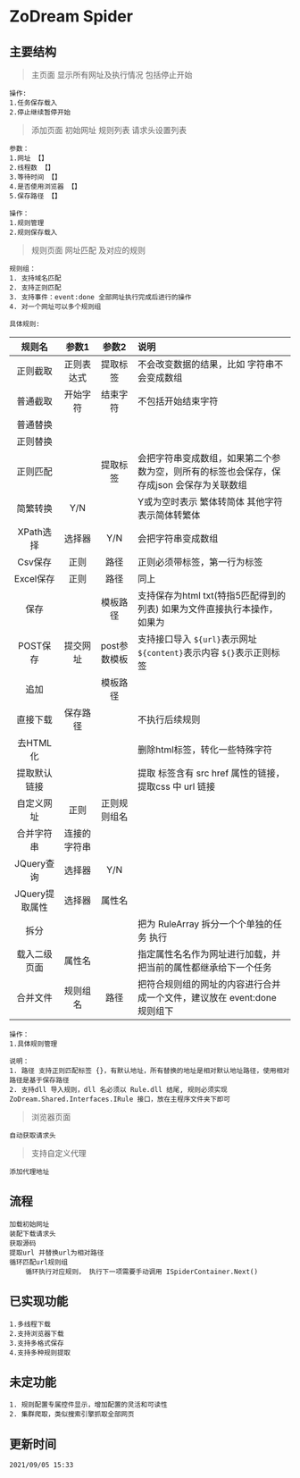 # ZoDream Spider

## 主要结构

> 主页面 显示所有网址及执行情况  包括停止开始

    操作:
    1.任务保存载入
    2.停止继续暂停开始

> 添加页面 初始网址 规则列表 请求头设置列表

    参数：
    1.网址 【】
    2.线程数 【】
    3.等待时间 【】
    4.是否使用浏览器 【】
    5.保存路径 【】
    
    操作：
    1.规则管理
    2.规则保存载入

> 规则页面 网址匹配 及对应的规则

    规则组：
    1. 支持域名匹配
    2. 支持正则匹配
    3. 支持事件：event:done 全部网址执行完成后进行的操作
    4. 对一个网址可以多个规则组

    具体规则:

|规则名|参数1|参数2|说明|
|:--:|:--:|:--:|:--|
|正则截取|正则表达式|提取标签|不会改变数据的结果，比如 字符串不会变成数组
|普通截取|开始字符|结束字符|不包括开始结束字符
|普通替换|||
|正则替换|||
|正则匹配||提取标签|会把字符串变成数组，如果第二个参数为空，则所有的标签也会保存，保存成json 会保存为关联数组
|简繁转换|Y/N||Y或为空时表示 繁体转简体 其他字符表示简体转繁体
|XPath选择|选择器|Y/N|会把字符串变成数组
|Csv保存|正则|路径|正则必须带标签，第一行为标签
|Excel保存|正则|路径|同上
|保存||模板路径|支持保存为html txt(特指5匹配得到的列表) 如果为文件直接执行本操作，如果为
|POST保存|提交网址|post参数模板|支持接口导入 `${url}`表示网址 `${content}`表示内容 `${}`表示正则标签
|追加||模板路径|
|直接下载|保存路径||不执行后续规则
|去HTML化 |||删除html标签，转化一些特殊字符
|提取默认链接|||提取 标签含有 src href 属性的链接，提取css 中 url 链接
|自定义网址|正则|正则规则组名|
|合并字符串|连接的字符串||
|JQuery查询|选择器|Y/N|
|JQuery提取属性|选择器|属性名|
|拆分|||把为 RuleArray 拆分一个个单独的任务 执行
|载入二级页面|属性名||指定属性名名作为网址进行加载，并把当前的属性都继承给下一个任务
|合并文件|规则组名|路径|把符合规则组的网址的内容进行合并成一个文件，建议放在 event:done 规则组下
    
    操作：
    1.具体规则管理

    说明：
    1. 路径 支持正则匹配标签 {}，有默认地址，所有替换的地址是相对默认地址路径，使用相对路径是基于保存路径
    2. 支持dll 导入规则，dll 名必须以 Rule.dll 结尾, 规则必须实现 ZoDream.Shared.Interfaces.IRule 接口，放在主程序文件夹下即可
    
> 浏览器页面
    
    自动获取请求头

> 支持自定义代理

    添加代理地址
    
## 流程

    加载初始网址
    装配下载请求头
    获取源码
    提取url 并替换url为相对路径
    循环匹配url规则组
        循环执行对应规则， 执行下一项需要手动调用 ISpiderContainer.Next()

## 已实现功能

    1.多线程下载
    2.支持浏览器下载
    3.支持多格式保存
    4.支持多种规则提取

## 未定功能

    1. 规则配置专属控件显示，增加配置的灵活和可读性
    2. 集群爬取，类似搜索引擎抓取全部网页

## 更新时间

    2021/09/05 15:33